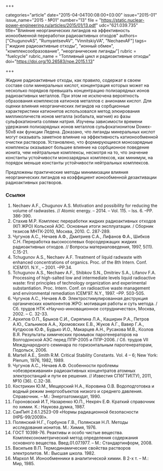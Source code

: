 +++

categories="article"
date="2015-04-04T00:08:00+03:00"
issue="2015-01"
issue_name="2015 - №01"
number="13"
file = "https://static.nuclear-power-engineering.ru/articles/2015/01/13.pdf"
udc="621.039.735"
title="Влияние неорганических лигандов на эффективность ионообменной переработки радиоактивных отходов"
authors=["ChugunovAS", "RumyantsevAV", "VinnitskiyVA", "NechaevAF"]
tags=["жидкие радиоактивные отходы", "ионный обмен", "комплексообразование", "неорганические лиганды"]
rubric = "fuelcycle"
rubric_name = "Топливный цикл и радиоактивные отходы"
doi="https://doi.org/10.26583/npe.2015.1.13"

+++

Жидкие радиоактивные отходы, как правило, содержат в своем составе соли минеральных кислот, концентрация которых может на несколько порядков превышать концентрацию полизарядных ионов радиоактивных металлов. При этом не исключена вероятность образования комплексов катионов металлов с анионами кислот. Для оценки влияния неорганических лигандов на сорбционные характеристики катионитов использовался метод элюирования милликоличеств ионов металла (кобальта, магния) из фазы сульфокатионита солями натрия. Изучены зависимости времени удержания полизарядных ионов металлов сульфокатионитом Dowex-50х8 как функции Ледена. Доказано, что лиганды минеральных кислот могут оказывать заметное влияние на эффективность катионообменной очистки растворов. Установлено, что формирующиеся монозарядные комплексы оказывают большее влияние на сорбционное поведение ионита, чем нейтральные комплексы, несмотря на то, что значение константы устойчивости монозарядных комплексов, как минимум, на порядок меньше константы устойчивости нейтральных комплексов.

Предложены практические методы минимизации влияния неорганических лигандов на коэффициент ионообменной дезактивации радиоактивных растворов.

### Ссылки

1. Nechaev A.F., Chugunov A.S. Motivation and possibility for reducing the volume of radwastes. // Atomic energy. – 2014. – Vol. 115. – Iss. 6. –PP. 386-390.
2. Стахив М.Р. Комплекс переработки жидких радиоактивных отходов (КП ЖРО) Кольской АЭС. Основные итоги эксплуатации. / Сборник тезисов МНТК-2010, Москва, 2010. С. 287-289.
3. Чугунов А.С., Нечаев А.Ф., Дмитриев С.А., Лифанов Ф.А., Шибков С.Н. Переработка высокосолевых борсодержащих жидких радиоактивных отходов. // Вопросы материаловедения, 1997, 5(11). С.15-21.
4. Tchugunov A.S., Nechaev A.F. Treatment of liquid radwaste with enhanced concentrations of organics. Proc. of the 8th Intern. Conf. ICEM’01. N.Y., – 2001. –PP.34.
5. Tchugunov A.S., Nechaev A.F., Shibkov S.N., Dmitriev S.A., Lifanov F.A. Processing of high-salted low and intermediate levels liquid radioactive waste: first principles of technology organization and experimental substantiation. Proc. Intern. Conf. on radioactive waste management and environmental remediation ICEM’97. N.Y., 1997. –PP. 503-505.
6. Чугунов А.С., Нечаев А.Ф. Электростимулированная деструкция органических компонентов ЖРО: мотивация работы и суть метода. / Сб. трудов НТК «Научно-инновационное сотрудничество», Москва, 2002. – С. 32-33.
7. Архипов О.П., Брыков С.И., Сиряпина Л.А., Каширин Р.А., Петров А.Ю., Сальников А.А., Хромовских Е.В., Жуков А.Г., Вавер Г.А., Кутдюсов Ю.Ф., Будько И.О., Макарцев А.Н., Русакова М.В., Козлов В.Я. Результаты химических промывок парогенераторов на Волгодонской АЭС перед ППР-2005 и ППР-2006. / Сб. трудов VII Международного семинара по горизонтальным парогенераторам, Подольск, 2006.
8. Martell A.E., Smith R.M. Critical Stability Constants. Vol. 4 – 6; New York: Plenum, 1976, 1982, 1989.
9. Чугунов А.С., Нечаев А.Ф. Особенности проблемы «обезвреживания» радиоактивных концентратов атомных электростанций и пути ее решения. // Известия СПбГТИ(ТУ), 2011, №10 (36). С.32-38.
10. Кострикин Ю.М., Мещерский Н.А., Коровина О.В. Водоподготовка и водный режим энергообъектов низкого и среднего давления. Справочник. – М.: Энергоатомиздат, 1990.
11. Гороновский И.Т, Назаренко Ю.П., Некряч Е.Ф. Краткий справочник по химии. К.: Наукова думка, 1987.
12. СанПиН 2.6.1.2523-09 «Нормы радиационной безопасности (НРБ-99/2009)».
13. Полянский Н.Г., Горбунов Г.В., Полянская Н.Л. Методы исследования ионитов. М.: Химия, 1976.
14. ГОСТ 10398-76. Реактивы и особо чистые вещества. Комплексонометрический метод определения содержания основного вещества. Введ.01.07.1977. – М.: Стандартинформ, 2008.
15. Васильев В.П. Термодинамические свойства растворов электролитов. М.: Высшая школа. 1982.
16. Мархол М. Ионообменники в аналитической химии. В 2-х т. – М.: Мир, 1985.